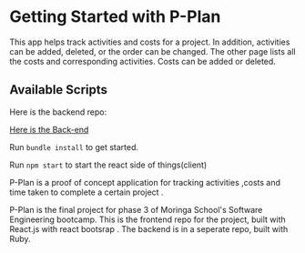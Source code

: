 # Getting Started with P-Plan

This app helps track activities and costs for a project. 
In addition, activities can be added, deleted, or the order can be changed. 
The other page lists all the costs and corresponding activities. 
Costs can be added or deleted.

## Available Scripts

Here is the backend repo:

[Here is the Back-end](https://github.com/Shai9/phase-3-sinatra-react-project.git "Back-End")

Run `bundle install` to get started.

Run `npm start` to start the react side of things(client)

P-Plan is a proof of concept application for tracking activities ,costs and time taken to complete a certain project .

P-Plan is the final project for phase 3 of Moringa School's Software Engineering bootcamp. This is the frontend repo for the project, built with React.js with react bootsrap . The backend is in a seperate repo, built with Ruby.




